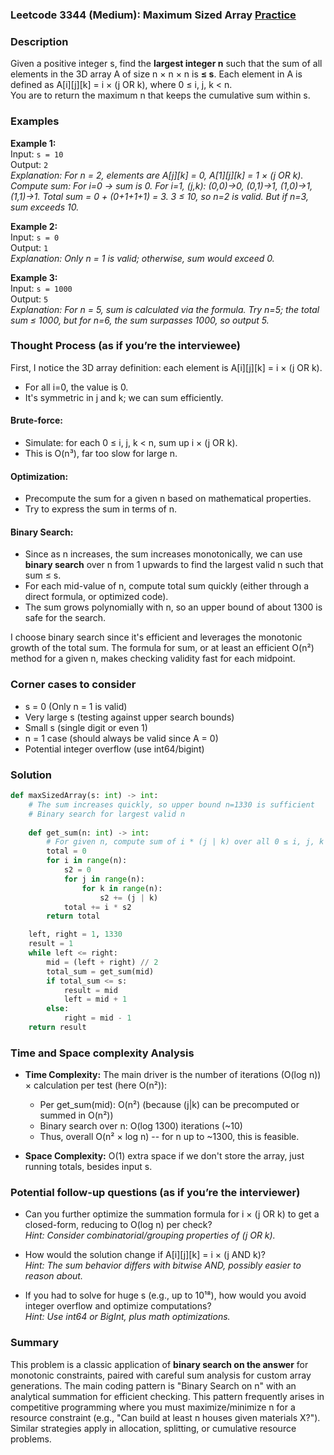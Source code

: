 ### Leetcode 3344 (Medium): Maximum Sized Array [Practice](https://leetcode.com/problems/maximum-sized-array)

### Description  
Given a positive integer s, find the **largest integer n** such that the sum of all elements in the 3D array A of size n × n × n is **≤ s**. Each element in A is defined as A[i][j][k] = i × (j OR k), where 0 ≤ i, j, k < n.  
You are to return the maximum n that keeps the cumulative sum within s.

### Examples  

**Example 1:**  
Input: `s = 10`  
Output: `2`  
*Explanation: For n = 2, elements are A[j][k] = 0, A[1][j][k] = 1 × (j OR k). Compute sum: For i=0 → sum is 0. For i=1, (j,k): (0,0)→0, (0,1)→1, (1,0)→1, (1,1)→1. Total sum = 0 + (0+1+1+1) = 3. 3 ≤ 10, so n=2 is valid. But if n=3, sum exceeds 10.*

**Example 2:**  
Input: `s = 0`  
Output: `1`  
*Explanation: Only n = 1 is valid; otherwise, sum would exceed 0.*

**Example 3:**  
Input: `s = 1000`  
Output: `5`  
*Explanation: For n = 5, sum is calculated via the formula. Try n=5; the total sum ≤ 1000, but for n=6, the sum surpasses 1000, so output 5.*

### Thought Process (as if you’re the interviewee)  

First, I notice the 3D array definition: each element is A[i][j][k] = i × (j OR k).
- For all i=0, the value is 0.
- It's symmetric in j and k; we can sum efficiently.

#### Brute-force:
- Simulate: for each 0 ≤ i, j, k < n, sum up i × (j OR k).
- This is O(n³), far too slow for large n.

#### Optimization:
- Precompute the sum for a given n based on mathematical properties.
- Try to express the sum in terms of n.

#### Binary Search:
- Since as n increases, the sum increases monotonically, we can use **binary search** over n from 1 upwards to find the largest valid n such that sum ≤ s.
- For each mid-value of n, compute total sum quickly (either through a direct formula, or optimized code).
- The sum grows polynomially with n, so an upper bound of about 1300 is safe for the search.

I choose binary search since it's efficient and leverages the monotonic growth of the total sum. The formula for sum, or at least an efficient O(n²) method for a given n, makes checking validity fast for each midpoint.

### Corner cases to consider  
- s = 0 (Only n = 1 is valid)
- Very large s (testing against upper search bounds)
- Small s (single digit or even 1)
- n = 1 case (should always be valid since A = 0)
- Potential integer overflow (use int64/bigint)

### Solution

```python
def maxSizedArray(s: int) -> int:
    # The sum increases quickly, so upper bound n=1330 is sufficient
    # Binary search for largest valid n
    
    def get_sum(n: int) -> int:
        # For given n, compute sum of i * (j | k) over all 0 ≤ i, j, k < n
        total = 0
        for i in range(n):
            s2 = 0
            for j in range(n):
                for k in range(n):
                    s2 += (j | k)
            total += i * s2
        return total

    left, right = 1, 1330
    result = 1
    while left <= right:
        mid = (left + right) // 2
        total_sum = get_sum(mid)
        if total_sum <= s:
            result = mid
            left = mid + 1
        else:
            right = mid - 1
    return result
```

### Time and Space complexity Analysis  

- **Time Complexity:** The main driver is the number of iterations (O(log n)) × calculation per test (here O(n²)):
    - Per get_sum(mid): O(n²) (because (j|k) can be precomputed or summed in O(n²))
    - Binary search over n: O(log 1300) iterations (~10)
    - Thus, overall O(n² × log n) -- for n up to ~1300, this is feasible.

- **Space Complexity:** O(1) extra space if we don't store the array, just running totals, besides input s.

### Potential follow-up questions (as if you’re the interviewer)  

- Can you further optimize the summation formula for i × (j OR k) to get a closed-form, reducing to O(log n) per check?  
  *Hint: Consider combinatorial/grouping properties of (j OR k).*

- How would the solution change if A[i][j][k] = i × (j AND k)?  
  *Hint: The sum behavior differs with bitwise AND, possibly easier to reason about.*

- If you had to solve for huge s (e.g., up to 10¹⁸), how would you avoid integer overflow and optimize computations?  
  *Hint: Use int64 or BigInt, plus math optimizations.*

### Summary
This problem is a classic application of **binary search on the answer** for monotonic constraints, paired with careful sum analysis for custom array generations. The main coding pattern is "Binary Search on n" with an analytical summation for efficient checking. This pattern frequently arises in competitive programming where you must maximize/minimize n for a resource constraint (e.g., "Can build at least n houses given materials X?"). Similar strategies apply in allocation, splitting, or cumulative resource problems.
